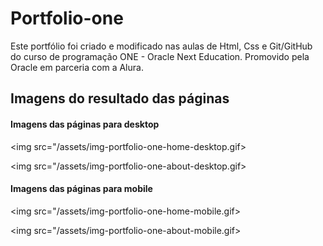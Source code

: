 # Portfolio-one
Este portfólio foi criado e modificado nas aulas de Html, Css e Git/GitHub do curso de programação ONE - Oracle Next Education. Promovido pela Oracle em parceria com a Alura.

## Imagens do resultado das páginas

#### Imagens das páginas para desktop

<img src="/assets/img-portfolio-one-home-desktop.gif>

<img src="/assets/img-portfolio-one-about-desktop.gif> 


#### Imagens das páginas para mobile

<img src="/assets/img-portfolio-one-home-mobile.gif> 

<img src="/assets/img-portfolio-one-about-mobile.gif> 